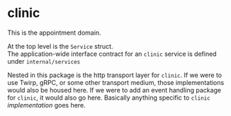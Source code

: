 # clinic

This is the appointment domain.

At the top level is the `Service` struct.  
The application-wide interface contract for an `clinic` service is defined 
under `internal/services`

Nested in this package is the http transport layer for `clinic`.  If we were 
to use Twirp, gRPC, or some other transport medium, those implementations would 
also be housed here.  If we were to add an event handling package for 
`clinic`, it would also go here.  Basically anything specific to 
`clinic` _implementation_ goes here.
